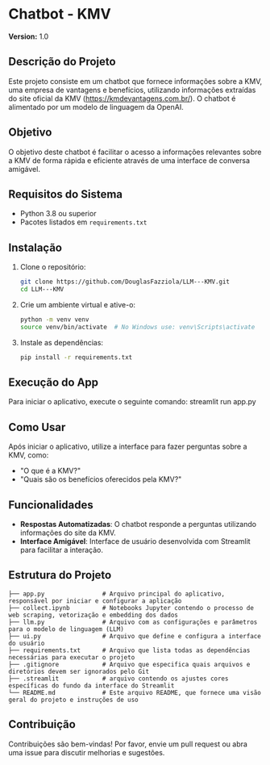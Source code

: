 # Chatbot - KMV
**Version:** 1.0

## Descrição do Projeto
Este projeto consiste em um chatbot que fornece informações sobre a KMV, uma empresa de vantagens e benefícios, utilizando informações extraídas do site oficial da KMV (https://kmdevantagens.com.br/). O chatbot é alimentado por um modelo de linguagem da OpenAI.

## Objetivo
O objetivo deste chatbot é facilitar o acesso a informações relevantes sobre a KMV de forma rápida e eficiente através de uma interface de conversa amigável.

## Requisitos do Sistema
- Python 3.8 ou superior
- Pacotes listados em `requirements.txt`

## Instalação
1. Clone o repositório:
   ```bash
   git clone https://github.com/DouglasFazziola/LLM---KMV.git
   cd LLM---KMV

2. Crie um ambiente virtual e ative-o:
    ```bash
    python -m venv venv
    source venv/bin/activate  # No Windows use: venv\Scripts\activate

3. Instale as dependências:
    ```bash
    pip install -r requirements.txt

## Execução do App
Para iniciar o aplicativo, execute o seguinte comando:
    streamlit run app.py

## Como Usar
Após iniciar o aplicativo, utilize a interface para fazer perguntas sobre a KMV, como:
- "O que é a KMV?"
- "Quais são os benefícios oferecidos pela KMV?"

## Funcionalidades
- **Respostas Automatizadas**: O chatbot responde a perguntas utilizando informações do site da KMV.
- **Interface Amigável**: Interface de usuário desenvolvida com Streamlit para facilitar a interação.

## Estrutura do Projeto
    ├── app.py                # Arquivo principal do aplicativo, responsável por iniciar e configurar a aplicação
    ├── collect.ipynb         # Notebooks Jupyter contendo o processo de web scraping, vetorização e embedding dos dados
    ├── llm.py                # Arquivo com as configurações e parâmetros para o modelo de linguagem (LLM)
    ├── ui.py                 # Arquivo que define e configura a interface do usuário
    ├── requirements.txt      # Arquivo que lista todas as dependências necessárias para executar o projeto
    ├── .gitignore            # Arquivo que especifica quais arquivos e diretórios devem ser ignorados pelo Git
    ├── .streamlit            # arquivo contendo os ajustes cores específicas do fundo da interface do Streamlit
    └── README.md             # Este arquivo README, que fornece uma visão geral do projeto e instruções de uso

## Contribuição
Contribuições são bem-vindas! Por favor, envie um pull request ou abra uma issue para discutir melhorias e sugestões.